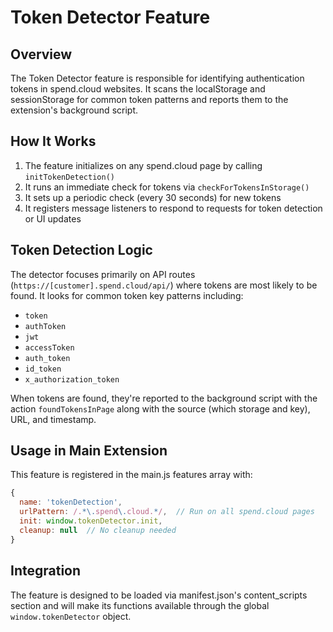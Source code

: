 # Token Detector Feature

## Overview

The Token Detector feature is responsible for identifying authentication tokens in spend.cloud websites. It scans the localStorage and sessionStorage for common token patterns and reports them to the extension's background script.

## How It Works

1. The feature initializes on any spend.cloud page by calling `initTokenDetection()`
2. It runs an immediate check for tokens via `checkForTokensInStorage()`
3. It sets up a periodic check (every 30 seconds) for new tokens
4. It registers message listeners to respond to requests for token detection or UI updates

## Token Detection Logic

The detector focuses primarily on API routes (`https://[customer].spend.cloud/api/`) where tokens are most likely to be found. It looks for common token key patterns including:

- `token`
- `authToken`
- `jwt`
- `accessToken`
- `auth_token`
- `id_token`
- `x_authorization_token`

When tokens are found, they're reported to the background script with the action `foundTokensInPage` along with the source (which storage and key), URL, and timestamp.

## Usage in Main Extension

This feature is registered in the main.js features array with:

```javascript
{
  name: 'tokenDetection',
  urlPattern: /.*\.spend\.cloud.*/,  // Run on all spend.cloud pages
  init: window.tokenDetector.init,
  cleanup: null  // No cleanup needed
}
```

## Integration

The feature is designed to be loaded via manifest.json's content_scripts section and will make its functions available through the global `window.tokenDetector` object.